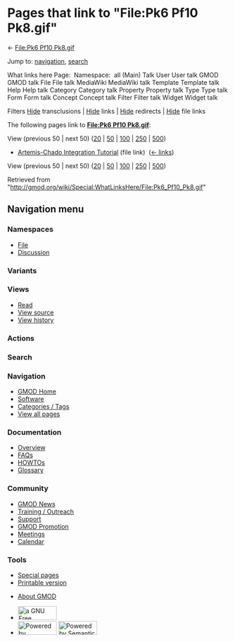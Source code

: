 <div id="mw-page-base" class="noprint">

</div>

<div id="mw-head-base" class="noprint">

</div>

<div id="content" class="mw-body" role="main">

<span id="top"></span>

<div id="mw-js-message" style="display:none;">

</div>



# <span dir="auto">Pages that link to "File:Pk6 Pf10 Pk8.gif"</span>

<div id="bodyContent">

<div id="contentSub">

← [File:Pk6 Pf10
Pk8.gif](/wiki/File:Pk6_Pf10_Pk8.gif "File:Pk6 Pf10 Pk8.gif")

</div>

<div id="jump-to-nav" class="mw-jump">

Jump to: [navigation](#mw-navigation), [search](#p-search)

</div>

<div id="mw-content-text">

What links here Page:  Namespace:  all (Main) Talk User User talk GMOD
GMOD talk File File talk MediaWiki MediaWiki talk Template Template talk
Help Help talk Category Category talk Property Property talk Type Type
talk Form Form talk Concept Concept talk Filter Filter talk Widget
Widget talk

Filters
[Hide](/mediawiki/index.php?title=Special:WhatLinksHere/File:Pk6_Pf10_Pk8.gif&hidetrans=1 "Special:WhatLinksHere/File:Pk6 Pf10 Pk8.gif")
transclusions \|
[Hide](/mediawiki/index.php?title=Special:WhatLinksHere/File:Pk6_Pf10_Pk8.gif&hidelinks=1 "Special:WhatLinksHere/File:Pk6 Pf10 Pk8.gif")
links \|
[Hide](/mediawiki/index.php?title=Special:WhatLinksHere/File:Pk6_Pf10_Pk8.gif&hideredirs=1 "Special:WhatLinksHere/File:Pk6 Pf10 Pk8.gif")
redirects \|
[Hide](/mediawiki/index.php?title=Special:WhatLinksHere/File:Pk6_Pf10_Pk8.gif&hideimages=1 "Special:WhatLinksHere/File:Pk6 Pf10 Pk8.gif")
file links

The following pages link to **[File:Pk6 Pf10
Pk8.gif](/wiki/File:Pk6_Pf10_Pk8.gif "File:Pk6 Pf10 Pk8.gif")**:

View (previous 50 \| next 50)
([20](/mediawiki/index.php?title=Special:WhatLinksHere/File:Pk6_Pf10_Pk8.gif&limit=20 "Special:WhatLinksHere/File:Pk6 Pf10 Pk8.gif")
\|
[50](/mediawiki/index.php?title=Special:WhatLinksHere/File:Pk6_Pf10_Pk8.gif&limit=50 "Special:WhatLinksHere/File:Pk6 Pf10 Pk8.gif")
\|
[100](/mediawiki/index.php?title=Special:WhatLinksHere/File:Pk6_Pf10_Pk8.gif&limit=100 "Special:WhatLinksHere/File:Pk6 Pf10 Pk8.gif")
\|
[250](/mediawiki/index.php?title=Special:WhatLinksHere/File:Pk6_Pf10_Pk8.gif&limit=250 "Special:WhatLinksHere/File:Pk6 Pf10 Pk8.gif")
\|
[500](/mediawiki/index.php?title=Special:WhatLinksHere/File:Pk6_Pf10_Pk8.gif&limit=500 "Special:WhatLinksHere/File:Pk6 Pf10 Pk8.gif"))

- [Artemis-Chado Integration
  Tutorial](/wiki/Artemis-Chado_Integration_Tutorial "Artemis-Chado Integration Tutorial")
  (file link) ‎ <span class="mw-whatlinkshere-tools">([←
  links](/mediawiki/index.php?title=Special:WhatLinksHere&target=Artemis-Chado+Integration+Tutorial "Special:WhatLinksHere"))</span>

View (previous 50 \| next 50)
([20](/mediawiki/index.php?title=Special:WhatLinksHere/File:Pk6_Pf10_Pk8.gif&limit=20 "Special:WhatLinksHere/File:Pk6 Pf10 Pk8.gif")
\|
[50](/mediawiki/index.php?title=Special:WhatLinksHere/File:Pk6_Pf10_Pk8.gif&limit=50 "Special:WhatLinksHere/File:Pk6 Pf10 Pk8.gif")
\|
[100](/mediawiki/index.php?title=Special:WhatLinksHere/File:Pk6_Pf10_Pk8.gif&limit=100 "Special:WhatLinksHere/File:Pk6 Pf10 Pk8.gif")
\|
[250](/mediawiki/index.php?title=Special:WhatLinksHere/File:Pk6_Pf10_Pk8.gif&limit=250 "Special:WhatLinksHere/File:Pk6 Pf10 Pk8.gif")
\|
[500](/mediawiki/index.php?title=Special:WhatLinksHere/File:Pk6_Pf10_Pk8.gif&limit=500 "Special:WhatLinksHere/File:Pk6 Pf10 Pk8.gif"))

</div>

<div class="printfooter">

Retrieved from
"<http://gmod.org/wiki/Special:WhatLinksHere/File:Pk6_Pf10_Pk8.gif>"

</div>

<div id="catlinks" class="catlinks catlinks-allhidden">

</div>

<div class="visualClear">

</div>

</div>

</div>

<div id="mw-navigation">

## Navigation menu

<div id="mw-head">



<div id="left-navigation">

<div id="p-namespaces" class="vectorTabs" role="navigation"
aria-labelledby="p-namespaces-label">

### Namespaces

- <span id="ca-nstab-image"><a href="/wiki/File:Pk6_Pf10_Pk8.gif" accesskey="c"
  title="View the file page [c]">File</a></span>
- <span id="ca-talk"><a
  href="/mediawiki/index.php?title=File_talk:Pk6_Pf10_Pk8.gif&amp;action=edit&amp;redlink=1"
  accesskey="t"
  title="Discussion about the content page [t]">Discussion</a></span>

</div>

<div id="p-variants" class="vectorMenu emptyPortlet" role="navigation"
aria-labelledby="p-variants-label">

### 

### Variants[](#)

<div class="menu">

</div>

</div>

</div>

<div id="right-navigation">

<div id="p-views" class="vectorTabs" role="navigation"
aria-labelledby="p-views-label">

### Views

- <span id="ca-view">[Read](/wiki/File:Pk6_Pf10_Pk8.gif)</span>
- <span id="ca-viewsource"><a
  href="/mediawiki/index.php?title=File:Pk6_Pf10_Pk8.gif&amp;action=edit"
  accesskey="e" title="This page is protected.
  You can view its source [e]">View source</a></span>
- <span id="ca-history"><a
  href="/mediawiki/index.php?title=File:Pk6_Pf10_Pk8.gif&amp;action=history"
  accesskey="h" title="Past revisions of this page [h]">View history</a></span>

</div>

<div id="p-cactions" class="vectorMenu emptyPortlet" role="navigation"
aria-labelledby="p-cactions-label">

### Actions[](#)

<div class="menu">

</div>

</div>

<div id="p-search" role="search">

### Search

<div id="simpleSearch">

</div>

</div>

</div>

</div>

<div id="mw-panel">

<div id="p-logo" role="banner">

<a href="/wiki/Main_Page"
style="background-image: url(http://gmod.org/images/GMOD-cogs.png);"
title="Visit the main page"></a>

</div>

<div id="p-Navigation" class="portal" role="navigation"
aria-labelledby="p-Navigation-label">

### Navigation

<div class="body">

- <span id="n-GMOD-Home">[GMOD Home](/wiki/Main_Page)</span>
- <span id="n-Software">[Software](/wiki/GMOD_Components)</span>
- <span id="n-Categories-.2F-Tags">[Categories /
  Tags](/wiki/Categories)</span>
- <span id="n-View-all-pages">[View all
  pages](/wiki/Special:AllPages)</span>

</div>

</div>

<div id="p-Documentation" class="portal" role="navigation"
aria-labelledby="p-Documentation-label">

### Documentation

<div class="body">

- <span id="n-Overview">[Overview](/wiki/Overview)</span>
- <span id="n-FAQs">[FAQs](/wiki/Category:FAQ)</span>
- <span id="n-HOWTOs">[HOWTOs](/wiki/Category:HOWTO)</span>
- <span id="n-Glossary">[Glossary](/wiki/Glossary)</span>

</div>

</div>

<div id="p-Community" class="portal" role="navigation"
aria-labelledby="p-Community-label">

### Community

<div class="body">

- <span id="n-GMOD-News">[GMOD News](/wiki/GMOD_News)</span>
- <span id="n-Training-.2F-Outreach">[Training /
  Outreach](/wiki/Training_and_Outreach)</span>
- <span id="n-Support">[Support](/wiki/Support)</span>
- <span id="n-GMOD-Promotion">[GMOD
  Promotion](/wiki/GMOD_Promotion)</span>
- <span id="n-Meetings">[Meetings](/wiki/Meetings)</span>
- <span id="n-Calendar">[Calendar](/wiki/Calendar)</span>

</div>

</div>

<div id="p-tb" class="portal" role="navigation"
aria-labelledby="p-tb-label">

### Tools

<div class="body">

- <span id="t-specialpages"><a href="/wiki/Special:SpecialPages" accesskey="q"
  title="A list of all special pages [q]">Special pages</a></span>
- <span id="t-print"><a
  href="/mediawiki/index.php?title=Special:WhatLinksHere/File:Pk6_Pf10_Pk8.gif&amp;printable=yes"
  rel="alternate" accesskey="p"
  title="Printable version of this page [p]">Printable version</a></span>

</div>

</div>

</div>

</div>

<div id="footer" role="contentinfo">

- <span id="footer-places-about">[About
  GMOD](/wiki/GMOD:About "GMOD:About")</span>

<!-- -->

- <span id="footer-copyrightico">[<img src="http://www.gnu.org/graphics/gfdl-logo-small.png" width="88"
  height="31" alt="a GNU Free Documentation License" />](http://www.gnu.org/licenses/fdl-1.3.html)</span>
- <span id="footer-poweredbyico">[<img src="/mediawiki/skins/common/images/poweredby_mediawiki_88x31.png"
  width="88" height="31" alt="Powered by MediaWiki" />](//www.mediawiki.org/)
  [<img
  src="/mediawiki/extensions/SemanticMediaWiki/includes/../resources/images/smw_button.png"
  width="88" height="31" alt="Powered by Semantic MediaWiki" />](https://www.semantic-mediawiki.org/wiki/Semantic_MediaWiki)</span>

<div style="clear:both">

</div>

</div>
